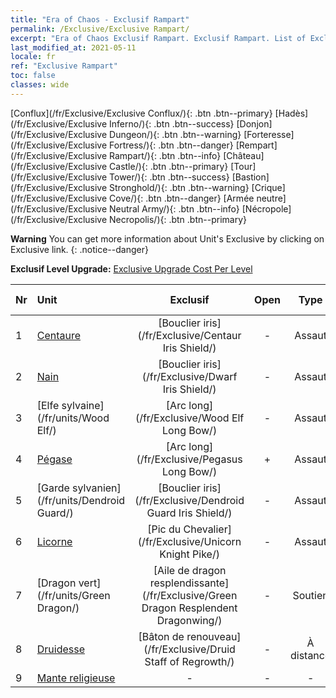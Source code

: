 ```yaml
---
title: "Era of Chaos - Exclusif Rampart"
permalink: /Exclusive/Exclusive Rampart/
excerpt: "Era of Chaos Exclusif Rampart. Exclusif Rampart. List of Exclusif Rampart in Era of Chaos"
last_modified_at: 2021-05-11
locale: fr
ref: "Exclusive Rampart"
toc: false
classes: wide
---
```

 [Conflux](/fr/Exclusive/Exclusive Conflux/){: .btn .btn--primary} [Hadès](/fr/Exclusive/Exclusive Inferno/){: .btn .btn--success} [Donjon](/fr/Exclusive/Exclusive Dungeon/){: .btn .btn--warning} [Forteresse](/fr/Exclusive/Exclusive Fortress/){: .btn .btn--danger} [Rempart](/fr/Exclusive/Exclusive Rampart/){: .btn .btn--info} [Château](/fr/Exclusive/Exclusive Castle/){: .btn .btn--primary} [Tour](/fr/Exclusive/Exclusive Tower/){: .btn .btn--success} [Bastion](/fr/Exclusive/Exclusive Stronghold/){: .btn .btn--warning} [Crique](/fr/Exclusive/Exclusive Cove/){: .btn .btn--danger} [Armée neutre](/fr/Exclusive/Exclusive Neutral Army/){: .btn .btn--info} [Nécropole](/fr/Exclusive/Exclusive Necropolis/){: .btn .btn--primary} 

**Warning** You can get more information about Unit's Exclusive by clicking on Exclusive link. 
{: .notice--danger}

 **Exclusif Level Upgrade:** [Exclusive Upgrade Cost Per Level](/Exclusive/ExclusiveUpgradeCostPerLevel/)

  | Nr |         Unit        | Exclusif | Open  |    Type   |  Item to Rank UP      |  Skin   |
  |:---|:--------------------|:-------------:|:-----:|:---------:|:---------------------:|:-------:|
  | 1  | [Centaure](/fr/units/Centaur/) | [Bouclier iris](/fr/Exclusive/Centaur Iris Shield/) | - | Assaut | [Jeton Bouclier iris](/ItemsFR/con_913/) | - |
  | 2  | [Nain](/fr/units/Dwarf/) | [Bouclier iris](/fr/Exclusive/Dwarf Iris Shield/) | - | Assaut | [Jeton Bouclier iris](/ItemsFR/con_913/) | - |
  | 3  | [Elfe sylvaine](/fr/units/Wood Elf/) | [Arc long](/fr/Exclusive/Wood Elf Long Bow/) | - | Assaut | [Jeton Arc long](/ItemsFR/con_914/) | - |
  | 4  | [Pégase](/fr/units/Pegasus/) | [Arc long](/fr/Exclusive/Pegasus Long Bow/) | + | Assaut | [Jeton Arc long](/ItemsFR/con_914/) | - |
  | 5  | [Garde sylvanien](/fr/units/Dendroid Guard/) | [Bouclier iris](/fr/Exclusive/Dendroid Guard Iris Shield/) | - | Assaut | [Jeton Bouclier iris](/ItemsFR/con_913/) | - |
  | 6  | [Licorne](/fr/units/Unicorn/) | [Pic du Chevalier](/fr/Exclusive/Unicorn Knight Pike/) | - | Assaut | [Jeton Pic du Chevalier](/ItemsFR/con_916/) | - |
  | 7  | [Dragon vert](/fr/units/Green Dragon/) | [Aile de dragon resplendissante](/fr/Exclusive/Green Dragon Resplendent Dragonwing/) | - | Soutien | [Jeton Aile de dragon resplendissante](/ItemsFR/con_976/) | [Skin spécial Aile de dragon resplendissante](/ItemsFR/con_644/) |
  | 8  | [Druidesse](/fr/units/Druid/) | [Bâton de renouveau](/fr/Exclusive/Druid Staff of Regrowth/) | - | À distance | [Jeton Bâton de renouveau](/ItemsFR/con_977/) | [Skin spécial Bâton de renouveau](/ItemsFR/con_645/) |
  | 9  | [Mante religieuse](/fr/units/Mantis/) | - | - | - | none | none |

